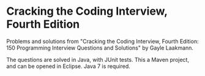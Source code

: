 # Cracking the Coding Interview, Fourth Edition

Problems and solutions from "Cracking the Coding Interview, Fourth Edition: 150 Programming Interview Questions and Solutions" by Gayle Laakmann.

The questions are solved in Java, with JUnit tests. This a Maven project, and can be opened in Eclipse. Java 7 is required.
